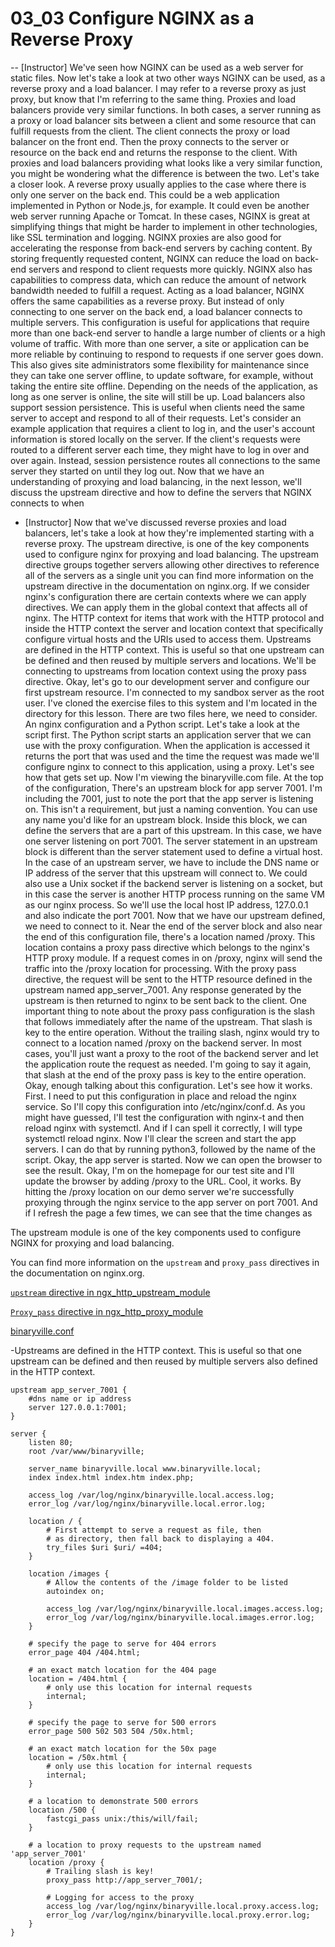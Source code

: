 # 03_03 Configure NGINX as a Reverse Proxy
-- [Instructor] We've seen how NGINX can be used as a web server for static files. Now let's take a look at two other ways NGINX can be used, as a reverse proxy and a load balancer. I may refer to a reverse proxy as just proxy, but know that I'm referring to the same thing. Proxies and load balancers provide very similar functions. In both cases, a server running as a proxy or load balancer sits between a client and some resource that can fulfill requests from the client. The client connects the proxy or load balancer on the front end. Then the proxy connects to the server or resource on the back end and returns the response to the client. With proxies and load balancers providing what looks like a very similar function, you might be wondering what the difference is between the two. Let's take a closer look. A reverse proxy usually applies to the case where there is only one server on the back end. This could be a web application implemented in Python or Node.js, for example. It could even be another web server running Apache or Tomcat. In these cases, NGINX is great at simplifying things that might be harder to implement in other technologies, like SSL termination and logging. NGINX proxies are also good for accelerating the response from back-end servers by caching content. By storing frequently requested content, NGINX can reduce the load on back-end servers and respond to client requests more quickly. NGINX also has capabilities to compress data, which can reduce the amount of network bandwidth needed to fulfill a request. Acting as a load balancer, NGINX offers the same capabilities as a reverse proxy. But instead of only connecting to one server on the back end, a load balancer connects to multiple servers. This configuration is useful for applications that require more than one back-end server to handle a large number of clients or a high volume of traffic. With more than one server, a site or application can be more reliable by continuing to respond to requests if one server goes down. This also gives site administrators some flexibility for maintenance since they can take one server offline, to update software, for example, without taking the entire site offline. Depending on the needs of the application, as long as one server is online, the site will still be up. Load balancers also support session persistence. This is useful when clients need the same server to accept and respond to all of their requests. Let's consider an example application that requires a client to log in, and the user's account information is stored locally on the server. If the client's requests were routed to a different server each time, they might have to log in over and over again. Instead, session persistence routes all connections to the same server they started on until they log out. Now that we have an understanding of proxying and load balancing, in the next lesson, we'll discuss the upstream directive and how to define the servers that NGINX connects to when


- [Instructor] Now that we've discussed reverse proxies and load balancers, let's take a look at how they're implemented starting with a reverse proxy. The upstream directive, is one of the key components used to configure nginx for proxying and load balancing. The upstream directive groups together servers allowing other directives to reference all of the servers as a single unit you can find more information on the upstream directive in the documentation on nginx.org. If we consider nginx's configuration there are certain contexts where we can apply directives. We can apply them in the global context that affects all of nginx. The HTTP context for items that work with the HTTP protocol and inside the HTTP context the server and location context that specifically configure virtual hosts and the URIs used to access them. Upstreams are defined in the HTTP context. This is useful so that one upstream can be defined and then reused by multiple servers and locations. We'll be connecting to upstreams from location context using the proxy pass directive. Okay, let's go to our development server and configure our first upstream resource. I'm connected to my sandbox server as the root user. I've cloned the exercise files to this system and I'm located in the directory for this lesson. There are two files here, we need to consider. An nginx configuration and a Python script. Let's take a look at the script first. The Python script starts an application server that we can use with the proxy configuration. When the application is accessed it returns the port that was used and the time the request was made we'll configure nginx to connect to this application, using a proxy. Let's see how that gets set up. Now I'm viewing the binaryville.com file. At the top of the configuration, There's an upstream block for app server 7001. I'm including the 7001, just to note the port that the app server is listening on. This isn't a requirement, but just a naming convention. You can use any name you'd like for an upstream block. Inside this block, we can define the servers that are a part of this upstream. In this case, we have one server listening on port 7001. The server statement in an upstream block is different than the server statement used to define a virtual host. In the case of an upstream server, we have to include the DNS name or IP address of the server that this upstream will connect to. We could also use a Unix socket if the backend server is listening on a socket, but in this case the server is another HTTP process running on the same VM as our nginx process. So we'll use the local host IP address, 127.0.0.1 and also indicate the port 7001. Now that we have our upstream defined, we need to connect to it. Near the end of the server block and also near the end of this configuration file, there's a location named /proxy. This location contains a proxy pass directive which belongs to the nginx's HTTP proxy module. If a request comes in on /proxy, nginx will send the traffic into the /proxy location for processing. With the proxy pass directive, the request will be sent to the HTTP resource defined in the upstream named app_server_7001. Any response generated by the upstream is then returned to nginx to be sent back to the client. One important thing to note about the proxy pass configuration is the slash that follows immediately after the name of the upstream. That slash is key to the entire operation. Without the trailing slash, nginx would try to connect to a location named /proxy on the backend server. In most cases, you'll just want a proxy to the root of the backend server and let the application route the request as needed. I'm going to say it again, that slash at the end of the proxy pass is key to the entire operation. Okay, enough talking about this configuration. Let's see how it works. First. I need to put this configuration in place and reload the nginx service. So I'll copy this configuration into /etc/nginx/conf.d. As you might have guessed, I'll test the configuration with nginx-t and then reload nginx with systemctl. And if I can spell it correctly, I will type systemctl reload nginx. Now I'll clear the screen and start the app servers. I can do that by running python3, followed by the name of the script. Okay, the app server is started. Now we can open the browser to see the result. Okay, I'm on the homepage for our test site and I'll update the browser by adding /proxy to the URL. Cool, it works. By hitting the /proxy location on our demo server we're successfully proxying through the nginx service to the app server on port 7001. And if I refresh the page a few times, we can see that the time changes as




The upstream module is one of the key components used to configure NGINX for proxying and load balancing.

You can find more information on the `upstream` and `proxy_pass` directives in the documentation on nginx.org.

[`upstream` directive in ngx_http_upstream_module](https://nginx.org/en/docs/http/ngx_http_upstream_module.html#upstream)

[`Proxy_pass` directive in ngx_http_proxy_module](https://nginx.org/en/docs/http/ngx_http_proxy_module.html#proxy_pass)

[binaryville.conf](./binaryville.conf)

-Upstreams are defined in the HTTP context. This is useful so that one upstream can be defined and then reused by multiple servers also defined in the HTTP context.

```NGINX
upstream app_server_7001 {
    #dns name or ip address
    server 127.0.0.1:7001;
}

server {
    listen 80;
    root /var/www/binaryville;

    server_name binaryville.local www.binaryville.local;
    index index.html index.htm index.php;

    access_log /var/log/nginx/binaryville.local.access.log;
    error_log /var/log/nginx/binaryville.local.error.log;

    location / {
        # First attempt to serve a request as file, then
        # as directory, then fall back to displaying a 404.
        try_files $uri $uri/ =404;
    }

    location /images {
        # Allow the contents of the /image folder to be listed
        autoindex on;

        access_log /var/log/nginx/binaryville.local.images.access.log;
        error_log /var/log/nginx/binaryville.local.images.error.log;
    }

    # specify the page to serve for 404 errors
    error_page 404 /404.html;

    # an exact match location for the 404 page
    location = /404.html {
        # only use this location for internal requests
        internal;
    }

    # specify the page to serve for 500 errors
    error_page 500 502 503 504 /50x.html;

    # an exact match location for the 50x page
    location = /50x.html {
        # only use this location for internal requests
        internal;
    }

    # a location to demonstrate 500 errors
    location /500 {
        fastcgi_pass unix:/this/will/fail;
    }

    # a location to proxy requests to the upstream named 'app_server_7001'
    location /proxy {
        # Trailing slash is key!
        proxy_pass http://app_server_7001/;

        # Logging for access to the proxy
        access_log /var/log/nginx/binaryville.local.proxy.access.log;
        error_log /var/log/nginx/binaryville.local.proxy.error.log;
    }
}
```
